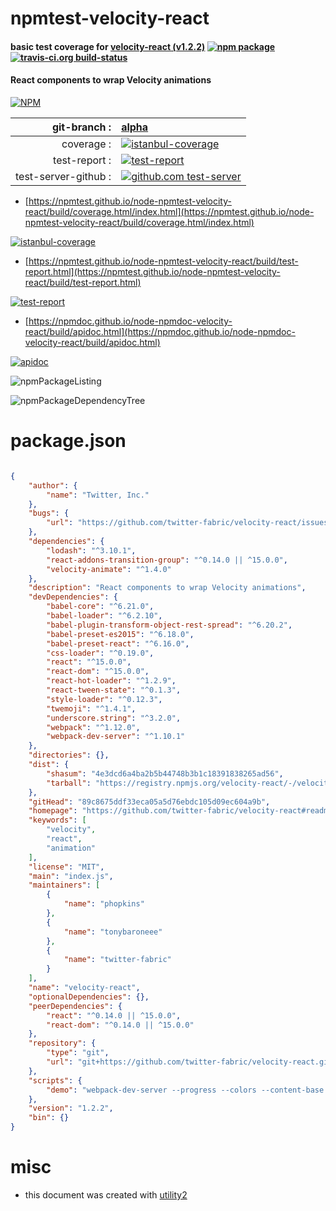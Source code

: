 # npmtest-velocity-react

#### basic test coverage for  [velocity-react (v1.2.2)](https://github.com/twitter-fabric/velocity-react#readme)  [![npm package](https://img.shields.io/npm/v/npmtest-velocity-react.svg?style=flat-square)](https://www.npmjs.org/package/npmtest-velocity-react) [![travis-ci.org build-status](https://api.travis-ci.org/npmtest/node-npmtest-velocity-react.svg)](https://travis-ci.org/npmtest/node-npmtest-velocity-react)

#### React components to wrap Velocity animations

[![NPM](https://nodei.co/npm/velocity-react.png?downloads=true&downloadRank=true&stars=true)](https://www.npmjs.com/package/velocity-react)

| git-branch : | [alpha](https://github.com/npmtest/node-npmtest-velocity-react/tree/alpha)|
|--:|:--|
| coverage : | [![istanbul-coverage](https://npmtest.github.io/node-npmtest-velocity-react/build/coverage.badge.svg)](https://npmtest.github.io/node-npmtest-velocity-react/build/coverage.html/index.html)|
| test-report : | [![test-report](https://npmtest.github.io/node-npmtest-velocity-react/build/test-report.badge.svg)](https://npmtest.github.io/node-npmtest-velocity-react/build/test-report.html)|
| test-server-github : | [![github.com test-server](https://npmtest.github.io/node-npmtest-velocity-react/GitHub-Mark-32px.png)](https://npmtest.github.io/node-npmtest-velocity-react/build/app/index.html) | | build-artifacts : | [![build-artifacts](https://npmtest.github.io/node-npmtest-velocity-react/glyphicons_144_folder_open.png)](https://github.com/npmtest/node-npmtest-velocity-react/tree/gh-pages/build)|

- [https://npmtest.github.io/node-npmtest-velocity-react/build/coverage.html/index.html](https://npmtest.github.io/node-npmtest-velocity-react/build/coverage.html/index.html)

[![istanbul-coverage](https://npmtest.github.io/node-npmtest-velocity-react/build/screenCapture.buildCi.browser.%252Ftmp%252Fbuild%252Fcoverage.lib.html.png)](https://npmtest.github.io/node-npmtest-velocity-react/build/coverage.html/index.html)

- [https://npmtest.github.io/node-npmtest-velocity-react/build/test-report.html](https://npmtest.github.io/node-npmtest-velocity-react/build/test-report.html)

[![test-report](https://npmtest.github.io/node-npmtest-velocity-react/build/screenCapture.buildCi.browser.%252Ftmp%252Fbuild%252Ftest-report.html.png)](https://npmtest.github.io/node-npmtest-velocity-react/build/test-report.html)

- [https://npmdoc.github.io/node-npmdoc-velocity-react/build/apidoc.html](https://npmdoc.github.io/node-npmdoc-velocity-react/build/apidoc.html)

[![apidoc](https://npmdoc.github.io/node-npmdoc-velocity-react/build/screenCapture.buildCi.browser.%252Ftmp%252Fbuild%252Fapidoc.html.png)](https://npmdoc.github.io/node-npmdoc-velocity-react/build/apidoc.html)

![npmPackageListing](https://npmtest.github.io/node-npmtest-velocity-react/build/screenCapture.npmPackageListing.svg)

![npmPackageDependencyTree](https://npmtest.github.io/node-npmtest-velocity-react/build/screenCapture.npmPackageDependencyTree.svg)



# package.json

```json

{
    "author": {
        "name": "Twitter, Inc."
    },
    "bugs": {
        "url": "https://github.com/twitter-fabric/velocity-react/issues"
    },
    "dependencies": {
        "lodash": "^3.10.1",
        "react-addons-transition-group": "^0.14.0 || ^15.0.0",
        "velocity-animate": "^1.4.0"
    },
    "description": "React components to wrap Velocity animations",
    "devDependencies": {
        "babel-core": "^6.21.0",
        "babel-loader": "^6.2.10",
        "babel-plugin-transform-object-rest-spread": "^6.20.2",
        "babel-preset-es2015": "^6.18.0",
        "babel-preset-react": "^6.16.0",
        "css-loader": "^0.19.0",
        "react": "^15.0.0",
        "react-dom": "^15.0.0",
        "react-hot-loader": "^1.2.9",
        "react-tween-state": "^0.1.3",
        "style-loader": "^0.12.3",
        "twemoji": "^1.4.1",
        "underscore.string": "^3.2.0",
        "webpack": "^1.12.0",
        "webpack-dev-server": "^1.10.1"
    },
    "directories": {},
    "dist": {
        "shasum": "4e3dcd6a4ba2b5b44748b3b1c18391838265ad56",
        "tarball": "https://registry.npmjs.org/velocity-react/-/velocity-react-1.2.2.tgz"
    },
    "gitHead": "89c8675ddf33eca05a5d76ebdc105d09ec604a9b",
    "homepage": "https://github.com/twitter-fabric/velocity-react#readme",
    "keywords": [
        "velocity",
        "react",
        "animation"
    ],
    "license": "MIT",
    "main": "index.js",
    "maintainers": [
        {
            "name": "phopkins"
        },
        {
            "name": "tonybaroneee"
        },
        {
            "name": "twitter-fabric"
        }
    ],
    "name": "velocity-react",
    "optionalDependencies": {},
    "peerDependencies": {
        "react": "^0.14.0 || ^15.0.0",
        "react-dom": "^0.14.0 || ^15.0.0"
    },
    "repository": {
        "type": "git",
        "url": "git+https://github.com/twitter-fabric/velocity-react.git"
    },
    "scripts": {
        "demo": "webpack-dev-server --progress --colors --content-base demo --hot --inline --config demo/webpack.config.js"
    },
    "version": "1.2.2",
    "bin": {}
}
```



# misc
- this document was created with [utility2](https://github.com/kaizhu256/node-utility2)
